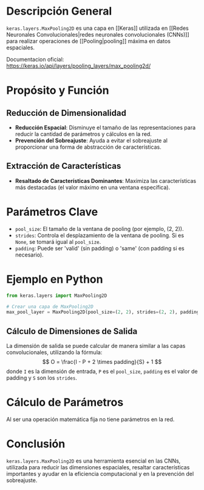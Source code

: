 # Descripción General

`keras.layers.MaxPooling2D` es una capa en [[Keras]] utilizada en [[Redes Neuronales Convolucionales|redes neuronales convolucionales (CNNs)]] para realizar operaciones de [[Pooling|pooling]] máxima en datos espaciales.

Documentacion oficial: https://keras.io/api/layers/pooling_layers/max_pooling2d/ 
# Propósito y Función
## Reducción de Dimensionalidad

- **Reducción Espacial**: Disminuye el tamaño de las representaciones para reducir la cantidad de parámetros y cálculos en la red.
- **Prevención del Sobreajuste**: Ayuda a evitar el sobreajuste al proporcionar una forma de abstracción de características.

## Extracción de Características

- **Resaltado de Características Dominantes**: Maximiza las características más destacadas (el valor máximo en una ventana específica).

# Parámetros Clave

- `pool_size`: El tamaño de la ventana de pooling (por ejemplo, (2, 2)).
- `strides`: Controla el desplazamiento de la ventana de pooling. Si es `None`, se tomará igual al `pool_size`.
- `padding`: Puede ser 'valid' (sin padding) o 'same' (con padding si es necesario).

# Ejemplo en Python
```python
from keras.layers import MaxPooling2D

# Crear una capa de MaxPooling2D
max_pool_layer = MaxPooling2D(pool_size=(2, 2), strides=(2, 2), padding='valid')
```

## Cálculo de Dimensiones de Salida

La dimensión de salida se puede calcular de manera similar a las capas convolucionales, utilizando la fórmula: 
$$ O = \frac{I - P + 2 \times padding}{S} + 1 $$
donde `I` es la dimensión de entrada, `P` es el `pool_size`, `padding` es el valor de padding y `S` son los `strides`.
# Cálculo de Parámetros

Al ser una operación matemática fija no tiene parámetros en la red. 

# Conclusión

`keras.layers.MaxPooling2D` es una herramienta esencial en las CNNs, utilizada para reducir las dimensiones espaciales, resaltar características importantes y ayudar en la eficiencia computacional y en la prevención del sobreajuste.
